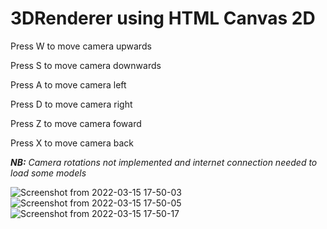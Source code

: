 # 3DRenderer using HTML Canvas 2D

Press W to move camera upwards

Press S to move camera downwards

Press A to move camera left

Press D to move camera right 

Press Z to move camera foward

Press X to move camera back 

**_NB:_** *Camera rotations not implemented and internet connection needed to load some models* 

![Screenshot from 2022-03-15 17-50-03](https://user-images.githubusercontent.com/41951671/158405469-1cba0ce1-9ac3-47d3-a69a-a192be46c5a0.png)
![Screenshot from 2022-03-15 17-50-05](https://user-images.githubusercontent.com/41951671/158405497-5ba043e9-ae59-4a3e-bb63-6da391a79d1d.png)
![Screenshot from 2022-03-15 17-50-17](https://user-images.githubusercontent.com/41951671/158405518-2c12d891-22f6-4022-b3bc-697743f0558d.png)
